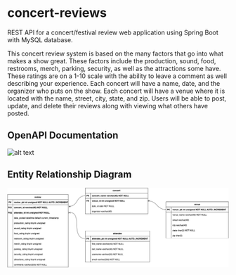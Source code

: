 # concert-reviews
REST API for a concert/festival review web application using Spring Boot with MySQL database.

This concert review system is based on the many factors that go into what makes a show great. These factors include the production, sound, food, restrooms, merch, parking, security, as well as the attractions some have. These ratings are on a 1-10 scale with the ability to leave a comment as well describing your experience.
Each concert will have a name, date, and the organizer who puts on the show. Each concert will have a venue where it is located with the name, street, city, state, and zip. Users will be able to post, update, and delete their reviews along with viewing what others have posted.

## OpenAPI Documentation
![alt text](https://i.ibb.co/Lpf6gXk/Screen-Shot-2022-02-16-at-4-57-32-PM.png)

## Entity Relationship Diagram

![alt text](https://github.com/DukesGuy/concert-reviews/blob/main/ConcertReview-ERDiagram.png?raw=true)
